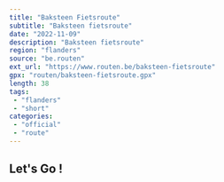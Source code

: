 ```yaml
---
title: "Baksteen Fietsroute"
subtitle: "Baksteen fietsroute"
date: "2022-11-09"
description: "Baksteen fietsroute"
region: "flanders"
source: "be.routen"
ext_url: "https://www.routen.be/baksteen-fietsroute"
gpx: "routen/baksteen-fietsroute.gpx"
length: 38
tags:
 - "flanders"
 - "short"
categories:
 - "official"
 - "route"
---
```


## Let's Go ! 


